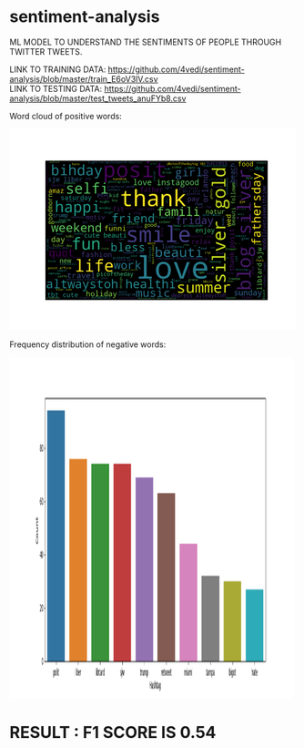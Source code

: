 # sentiment-analysis

ML MODEL TO UNDERSTAND THE SENTIMENTS OF PEOPLE THROUGH TWITTER TWEETS.


LINK TO TRAINING DATA: https://github.com/4vedi/sentiment-analysis/blob/master/train_E6oV3lV.csv </BR>
LINK TO TESTING DATA: https://github.com/4vedi/sentiment-analysis/blob/master/test_tweets_anuFYb8.csv
 
 
 Word cloud of positive words: 
 
 <img src="https://github.com/4vedi/sentiment-analysis/blob/master/Figure_1.png">
 
 
 
 Frequency distribution of negative words:
 
 <img src="https://github.com/4vedi/sentiment-analysis/blob/master/negative_words_freqdist.png" style="width:500px;height:600px;">
 
 
 # RESULT : F1 SCORE IS 0.54
